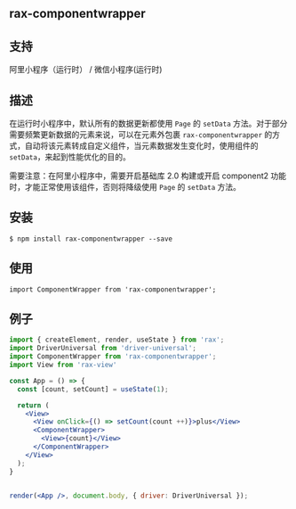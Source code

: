 ## rax-componentwrapper

## 支持
阿里小程序（运行时） / 微信小程序(运行时)

## 描述
在运行时小程序中，默认所有的数据更新都使用 `Page` 的 `setData` 方法。对于部分需要频繁更新数据的元素来说，可以在元素外包裹 `rax-componentwrapper` 的方式，自动将该元素转成自定义组件，当元素数据发生变化时，使用组件的 `setData`，来起到性能优化的目的。

需要注意：在阿里小程序中，需要开启基础库 2.0 构建或开启 component2 功能时，才能正常使用该组件，否则将降级使用 `Page` 的 `setData` 方法。

## 安装

```
$ npm install rax-componentwrapper --save
```

## 使用

```
import ComponentWrapper from 'rax-componentwrapper';
```
## 例子

```jsx
import { createElement, render, useState } from 'rax';
import DriverUniversal from 'driver-universal';
import ComponentWrapper from 'rax-componentwrapper';
import View from 'rax-view'

const App = () => {
  const [count, setCount] = useState(1);

  return (
    <View>
      <View onClick={() => setCount(count ++)}>plus</View>
      <ComponentWrapper>
        <View>{count}</View>
      </ComponentWrapper>
    </View>
  );
}


render(<App />, document.body, { driver: DriverUniversal });
```
